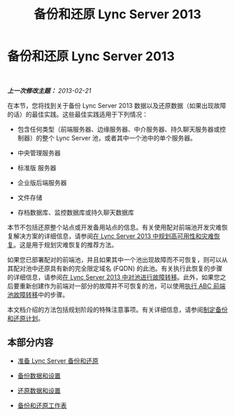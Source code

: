 ﻿---
title: 备份和还原 Lync Server 2013
TOCTitle: 备份和还原 Lync Server 2013
ms:assetid: 07dc1f5e-af66-4e18-bf39-881dceff8bc3
ms:mtpsurl: https://technet.microsoft.com/zh-cn/library/Hh202160(v=OCS.15)
ms:contentKeyID: 52060955
ms.date: 05/19/2016
mtps_version: v=OCS.15
ms.translationtype: HT
---

# 备份和还原 Lync Server 2013

 

_**上一次修改主题：** 2013-02-21_

在本节，您将找到关于备份 Lync Server 2013 数据以及还原数据（如果出现故障的话）的最佳实践。这些最佳实践适用于下列情况：

  - 包含任何类型（前端服务器、边缘服务器、中介服务器、持久聊天服务器或控制器）的整个 Lync Server 池，或者其中一个池中的单个服务器。

  - 中央管理服务器 

  - 标准版 服务器

  - 企业版后端服务器 

  - 文件存储 

  - 存档数据库、监控数据库或持久聊天数据库

本节不包括还原整个站点或开发备用站点的信息。有关使用配对前端池开发灾难恢复解决方案的详细信息，请参阅[在 Lync Server 2013 中规划高可用性和灾难恢复](lync-server-2013-planning-for-high-availability-and-disaster-recovery.md)。这是用于规划灾难恢复的推荐方法。

如果您已部署配对的前端池，并且如果其中一个池出现故障而不可恢复，则可以从其配对池中还原具有新的完全限定域名 (FQDN) 的此池。有关执行此恢复的步骤的详细信息，请参阅[在 Lync Server 2013 中对池进行故障转移](lync-server-2013-failing-over-a-pool.md)。此外，如果您之后要重新创建作为前端对一部分的故障并不可恢复的池，可以使用[执行 ABC 前端池故障转移](lync-server-2013-performing-an-abc-front-end-pool-failover.md)中的步骤。

本文档介绍的方法包括规划阶段的特殊注意事项。有关详细信息，请参阅[制定备份和还原计划](lync-server-2013-establishing-a-backup-and-restoration-plan.md)。

## 本部分内容

  - [准备 Lync Server 备份和还原](lync-server-2013-preparing-for-lync-server-backup-and-restoration.md)

  - [备份数据和设置](lync-server-2013-backing-up-data-and-settings.md)

  - [还原数据和设置](lync-server-2013-restoring-data-and-settings.md)

  - [备份和还原工作表](lync-server-2013-backup-and-restoration-worksheets.md)

